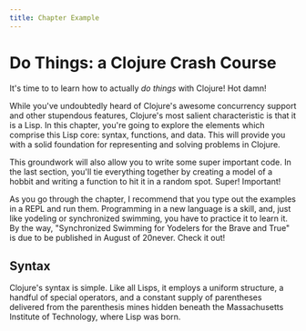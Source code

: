 ```yaml
---
title: Chapter Example
---
```


# Do Things: a Clojure Crash Course

It's time to to learn how to actually *do things* with Clojure! Hot
damn!

While you've undoubtedly heard of Clojure's awesome concurrency
support and other stupendous features, Clojure's most salient
characteristic is that it is a Lisp. In this chapter, you're going to
explore the elements which comprise this Lisp core: syntax, functions,
and data. This will provide you with a solid foundation for
representing and solving problems in Clojure.

This groundwork will also allow you to write some super important
code. In the last section, you'll tie everything together by creating
a model of a hobbit and writing a function to hit it in a random spot.
Super! Important!

As you go through the chapter, I recommend that you type out the
examples in a REPL and run them. Programming in a new language is a
skill, and, just like yodeling or synchronized swimming, you have to
practice it to learn it. By the way, "Synchronized Swimming for
Yodelers for the Brave and True" is due to be published in August of
20never. Check it out!

## Syntax

Clojure's syntax is simple. Like all Lisps, it employs a uniform
structure, a handful of special operators, and a constant supply of
parentheses delivered from the parenthesis mines hidden beneath the
Massachusetts Institute of Technology, where Lisp was born.
